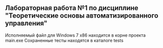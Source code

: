 ## Лабораторная работа №1 по дисциплине "Теоретические основы автоматизированного управления"

Исполняемый файл для Windows 7 x86 находится в корне проекта main.exe
Сохраненные тесты находятся в каталоге tests

